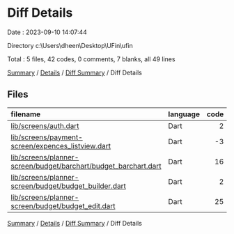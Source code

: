 # Diff Details

Date : 2023-09-10 14:07:44

Directory c:\\Users\\dheen\\Desktop\\UFin\\ufin

Total : 5 files,  42 codes, 0 comments, 7 blanks, all 49 lines

[Summary](results.md) / [Details](details.md) / [Diff Summary](diff.md) / Diff Details

## Files
| filename | language | code | comment | blank | total |
| :--- | :--- | ---: | ---: | ---: | ---: |
| [lib/screens/auth.dart](/lib/screens/auth.dart) | Dart | 2 | 0 | 1 | 3 |
| [lib/screens/payment-screen/expences_listview.dart](/lib/screens/payment-screen/expences_listview.dart) | Dart | -3 | 0 | 0 | -3 |
| [lib/screens/planner-screen/budget/barchart/budget_barchart.dart](/lib/screens/planner-screen/budget/barchart/budget_barchart.dart) | Dart | 16 | 0 | 4 | 20 |
| [lib/screens/planner-screen/budget/budget_builder.dart](/lib/screens/planner-screen/budget/budget_builder.dart) | Dart | 2 | 0 | 0 | 2 |
| [lib/screens/planner-screen/budget/budget_edit.dart](/lib/screens/planner-screen/budget/budget_edit.dart) | Dart | 25 | 0 | 2 | 27 |

[Summary](results.md) / [Details](details.md) / [Diff Summary](diff.md) / Diff Details
